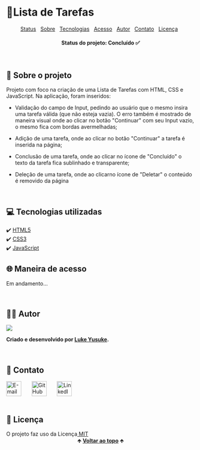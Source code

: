 # 📑Lista de Tarefas

<div id="topicos" align="center">
    <a href="#status">Status</a>&nbsp;&nbsp;
    <a href="#sobre">Sobre</a>&nbsp;&nbsp;
    <a href="#softwares">Tecnologias</a>&nbsp;&nbsp;
    <a href="#acesso">Acesso</a>&nbsp;&nbsp; 
    <a href="#autor">Autor</a>&nbsp;&nbsp; 
    <a href="#contato">Contato</a>&nbsp;&nbsp; 
    <a href="#licenca">Licença</a>&nbsp;&nbsp; 
</div>

<h4 align="center" id="status"> Status do projeto: Concluído ✅</h3>
<br/>

<h2 id="sobre"> 🔎 Sobre o projeto </h2>
<p> Projeto com foco na criação de uma Lista de Tarefas com HTML, CSS e JavaScript. Na aplicação, foram inseridos: </p>

- Validação do campo de Input, pedindo ao usuário que o mesmo insira uma tarefa válida (que não esteja vazia). O erro também é mostrado de maneira visual onde ao clicar no botão "Continuar" com seu Input vazio, o mesmo fica com bordas avermelhadas;

- Adição de uma tarefa, onde ao clicar no botão "Continuar" a tarefa é inserida na página;

- Conclusão de uma tarefa, onde ao clicar no ícone de "Concluído" o texto da tarefa fica sublinhado e transparente;

- Deleção de uma tarefa, onde ao clicarno ícone de "Deletar" o conteúdo é removido da página

<br/>

<h2 id="softwares"> 💻 Tecnologias utilizadas </h2>
✔️ <a target="_blank" href="https://developer.mozilla.org/pt-BR/docs/Web/HTML">HTML5</a><br/>
✔️ <a target="_blank" href="https://developer.mozilla.org/pt-BR/docs/Web/CSS">CSS3</a><br/>
✔️ <a target="_blank" href="https://developer.mozilla.org/pt-BR/docs/Web/JavaScript">JavaScript</a>
</br>

<h2 id="acesso"> 🌐 Maneira de acesso </h2>
<p> Em andamento... </p>
<br/>

<h2 id="autor"> 👦🏾 Autor </h2>
<div>
    <img src="https://media-exp1.licdn.com/dms/image/C4D03AQEbGIkn6zoDTw/profile-displayphoto-shrink_200_200/0/1642622697983?e=1650499200&v=beta&t=lz9Bpr4xIgTxJ0mmZ4Hui5tsnyK1M2AdyxUUT0Ky9ws">

**Criado e desenvolvido por [Luke Yusuke](https://www.linkedin.com/in/lukeyusuke/).**
</div>
<br/>

<h2 id="contato"> 📱 Contato </h2>
<div>
  <a href="mailto:lukeyusuke09@gmail.com"><img src="https://cdn-icons-png.flaticon.com/512/324/324123.png" height="40em" title="E-mail para contato"></a>
   &nbsp;&nbsp;&nbsp;&nbsp;&nbsp;
  <a href="https://github.com/lukeyusuke" target="_blank"><img src="https://cdn-icons-png.flaticon.com/512/779/779088.png" height="40em" title="GitHub do Luke"></a>
   &nbsp;&nbsp;&nbsp;&nbsp;&nbsp;
  <a href="https://www.linkedin.com/in/lukeyusuke/" target="_blank"><img src="https://cdn-icons-png.flaticon.com/512/255/255319.png" height="40em" title="LinkedIn do Luke"></a>
</div>
<br/>

<h2 id="licenca"> 📄 Licença </h2>
O projeto faz uso da Licença<a href="https://github.com/lukeyusuke/validador-form-js/blob/main/LICENSE.md"> MIT</a>
<br/>

<div align="center">
  &#129145;&nbsp;<a href="#topicos"><strong>Voltar ao topo</strong></a>&nbsp;&#129145;
</div>


